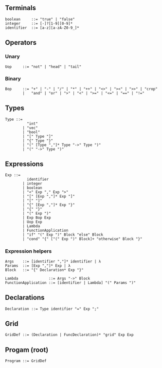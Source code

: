 ## Terminals
```ebnf
boolean     ::= "true" | "false"
integer     ::= [-]?[1-9][0-9]*
identifier  ::= [a-z][a-zA-Z0-9_]*
```

## Operators
### Unary
```ebnf
Uop     ::= "not" | "head" | "tail" 
```

### Binary
```ebnf
Bop     ::= "+" | "-" | "/" | "*" | "++" | "<>" | "><" | ">>" | "crop" 
        |   "and" | "or" | ">" | "<" | ">=" | "<=" | "==" | "!=" 
```
## Types

```ebnf
Type ::= 
          "int" 
        | "vec"
        | "bool"
        | "[" Type "]" 
        | "{" Type "}" 
        | "(" [Type ","]* Type "->" Type ")"
        | "(" "->" Type ")"
```

## Expressions

```ebnf
Exp ::=
          identifier
        | integer
        | boolean
        | "<" Exp "," Exp ">"
        | "[" [Exp ","]* Exp "]"
        | "[" "]"
        | "{" [Exp ","]* Exp "}"
        | "{" "}"
        | "(" Exp ")"
        | Exp Bop Exp
        | Uop Exp
        | Lambda
        | FunctionApplication
        | "if" "(" Exp ")" Block "else" Block
        | "cond" "{" ["(" Exp ")" Block]+ "otherwise" Block "}" 
```

### Expression helpers
```ebnf
Args    ::= [identifier ","]* identifier | λ
Params  ::= [Exp ","]* Exp | λ
Block   ::= "{" Declaration* Exp "}"

Lambda              ::= Args "->" Block
FunctionApplication ::= [identifier | Lambda] "(" Params ")"
```

## Declarations
```ebnf
Declaration ::= Type identifier "=" Exp ";"
```

## Grid
```ebnf
GridDef ::= (Declaration | FuncDeclaration)* "grid" Exp Exp
```

## Progam (root)
```ebnf
Program ::= GridDef
```
